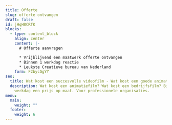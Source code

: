 ```yaml
---
title: Offerte
slug: offerte ontvangen
draft: false
id: jHqH8CRTK
blocks:
  - type: content_block
    align: center
    content: |-
      # Offerte aanvragen 

      * Vrijblijvend een maatwerk offerte ontvangen
      * Binnen 1 werkdag reactie
      * Leukste Creatieve bureau van Nederland
    form: F2bycGgYY
seo:
  title: Wat kost een succesvolle videofilm - Wat kost een goede animatiefilm - € ...
  description: Wat kost een animatiefilm? Wat kost een bedrijfsfilm? Binnen 1
    werkdag een prijs op maat. Voor professionele organisaties.
menu:
  main:
    weight: ""
  footer:
    weight: 6
---
```

